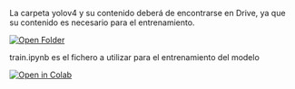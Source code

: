 La carpeta yolov4 y su contenido deberá de encontrarse en Drive, ya que su contenido es necesario para el entrenamiento.

[![Open Folder](https://img.shields.io/badge/Open%20Folder-yolov4-%232bb5b5?logo=yolo)](https://github.com/mtc1003/TF_Keras_TFG/blob/main/codigo/yolov4ToTensorFlow/train/yolov4)

train.ipynb es el fichero a utilizar para el entrenamiento del modelo 

[![Open in Colab](https://colab.research.google.com/assets/colab-badge.svg)](https://colab.research.google.com/github/mtc1003/TF_Keras_TFG/blob/main/codigo/yolov4ToTensorFlow/train/train.ipynb)
